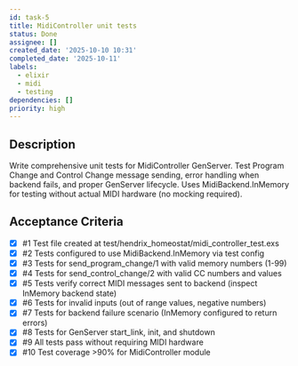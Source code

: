 ```yaml
---
id: task-5
title: MidiController unit tests
status: Done
assignee: []
created_date: '2025-10-10 10:31'
completed_date: '2025-10-11'
labels:
  - elixir
  - midi
  - testing
dependencies: []
priority: high
---
```


## Description

<!-- SECTION:DESCRIPTION:BEGIN -->
Write comprehensive unit tests for MidiController GenServer. Test Program Change and Control Change message sending, error handling when backend fails, and proper GenServer lifecycle. Uses MidiBackend.InMemory for testing without actual MIDI hardware (no mocking required).
<!-- SECTION:DESCRIPTION:END -->

## Acceptance Criteria
<!-- AC:BEGIN -->
- [x] #1 Test file created at test/hendrix_homeostat/midi_controller_test.exs
- [x] #2 Tests configured to use MidiBackend.InMemory via test config
- [x] #3 Tests for send_program_change/1 with valid memory numbers (1-99)
- [x] #4 Tests for send_control_change/2 with valid CC numbers and values
- [x] #5 Tests verify correct MIDI messages sent to backend (inspect InMemory backend state)
- [x] #6 Tests for invalid inputs (out of range values, negative numbers)
- [x] #7 Tests for backend failure scenario (InMemory configured to return errors)
- [x] #8 Tests for GenServer start_link, init, and shutdown
- [x] #9 All tests pass without requiring MIDI hardware
- [x] #10 Test coverage >90% for MidiController module
<!-- AC:END -->
